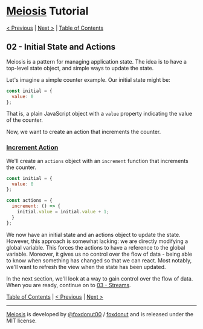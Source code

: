 # [Meiosis](https://meiosis.js.org) Tutorial

[< Previous](01-introduction.html) |
[Next >](03-streams.html) |
[Table of Contents](toc.html)

## 02 - Initial State and Actions

Meiosis is a pattern for managing application state. The idea is to have a top-level state
object, and simple ways to update the state.

Let's imagine a simple counter example. Our initial state might be:

```js
const initial = {
  value: 0
};
```

That is, a plain JavaScript object with a `value` property indicating the value of the counter.

Now, we want to create an action that increments the counter.

<a name="increment_action"></a>
### [Increment Action](#increment_action)

We'll create an `actions` object with an `increment` function that increments the counter.

```javascript
const initial = {
  value: 0
};

const actions = {
  increment: () => {
    initial.value = initial.value + 1;
  }
};
```

We now have an initial state and an actions object to update the state. However, this approach is
somewhat lacking: we are directly modifying a global variable. This forces the actions to have a
reference to the global variable. Moreover, it gives us no control over the flow of data - being
able to know when something has changed so that we can react. Most notably, we'll want to refresh
the view when the state has been updated.

In the next section, we'll look at a way to gain control over the flow of data. When you are
ready, continue on to [03 - Streams](03-streams.html).

[Table of Contents](toc.html) |
[< Previous](01-introduction.html) |
[Next >](03-streams.html)

-----

[Meiosis](https://meiosis.js.org) is developed by [@foxdonut00](http://twitter.com/foxdonut00) / [foxdonut](https://github.com/foxdonut) and is released under the MIT license.
